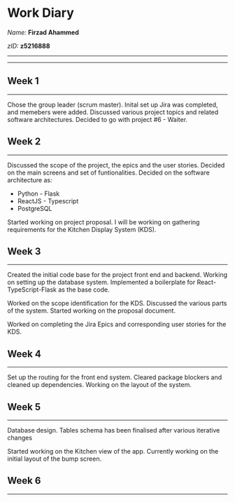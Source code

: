 # Work Diary
_Name:_    **Firzad Ahammed**

_zID:_      **z5216888**

---
---


## Week 1
---------
Chose the group leader (scrum master). Inital set up Jira was completed, and memebers were added. Discussed various project topics and related software architectures. Decided to go with project #6 - Waiter.

## Week 2
---------
Discussed the scope of the project, the epics and the user stories. Decided on the main screens and set of funtionalities. Decided on the software architecture as:

+ Python - Flask
+ ReactJS - Typescript
+ PostgreSQL

Started working on project proposal. I will be working on gathering requirements for the Kitchen Display System (KDS).


## Week 3
---------
Created the initial code base for the project front end and backend. Working on setting up the database system. Implemented a boilerplate for React-TypeScript-Flask as the base code.

Worked on the scope identification for the KDS. Discussed the various parts of the system. Started working on the proposal document.

Worked on completing the Jira Epics and corresponding user stories for the KDS.


## Week 4
---------
Set up the routing for the front end system. Cleared package blockers and cleaned up dependencies. Working on the layout of the system.


## Week 5
---------
Database design. Tables schema has been finalised after various iterative changes

Started working on the Kitchen view of the app. Currently working on the initial layout of the bump screen.


## Week 6
---------